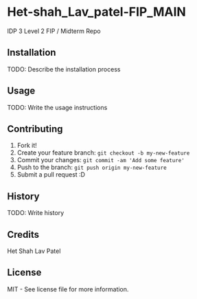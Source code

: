 # Het-shah_Lav_patel-FIP_MAIN

IDP 3 Level 2 FIP / Midterm Repo

## Installation

TODO: Describe the installation process

## Usage

TODO: Write the usage instructions

## Contributing

1. Fork it!
2. Create your feature branch: `git checkout -b my-new-feature`
3. Commit your changes: `git commit -am 'Add some feature'`
4. Push to the branch: `git push origin my-new-feature`
5. Submit a pull request :D

## History

TODO: Write history

## Credits

Het Shah Lav Patel

## License

MIT - See license file for more information.